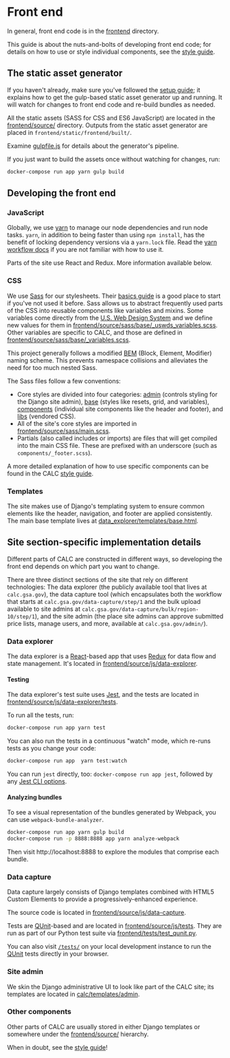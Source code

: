 # Front end

In general, front end code is in the [frontend](../frontend/) directory.

This guide is about the nuts-and-bolts of developing front end code; for
details on how to use or style individual components, see the
[style guide][].

## The static asset generator

If you haven't already, make sure you've followed the
[setup guide](setup.md); it explains how to get the gulp-based
static asset generator up and running. It will watch for changes to
front end code and re-build bundles as needed.

All the static assets (SASS for CSS and ES6 JavaScript) are
located in the [frontend/source/](../frontend/source/) directory. Outputs
from the static asset generator are placed in
`frontend/static/frontend/built/`.

Examine [gulpfile.js](../gulpfile.js) for details about the generator's
pipeline.

If you just want to build the assets once without watching for changes, run:

```sh
docker-compose run app yarn gulp build
```

## Developing the front end

### JavaScript
Globally, we use [yarn][] to manage our node dependencies and run node tasks.
`yarn`, in addition to being faster than using `npm install`, has the
benefit of locking dependency versions via a `yarn.lock` file.
Read the [yarn workflow docs][] if you are not familiar with how to use it.

Parts of the site use React and Redux. More information available below.

### CSS
We use [Sass](https://sass-lang.com/) for our stylesheets. Their [basics guide](https://sass-lang.com/guide)
is a good place to start if you've not used it before. Sass allows us to abstract frequently used parts of
the CSS into reusable components like variables and mixins. Some variables come directly from the
[U.S. Web Design System](https://github.com/uswds/uswds/blob/develop/src/stylesheets/core/_variables.scss)
and we define new values for them in
[frontend/source/sass/base/_uswds_variables.scss](../frontend/source/sass/base/_uswds_variables.scss).
Other variables are specific to CALC, and those are defined in
[frontend/source/sass/base/_variables.scss](../frontend/source/sass/base/_variables.scss).

This project generally follows a modified [BEM](https://frontend.18f.gov/css/naming/#bem) (Block, Element, Modifier)
naming scheme. This prevents namespace collisions and alleviates the need for too much nested Sass.

The Sass files follow a few conventions:
- Core styles are divided into four categories: [admin](../frontend/source/sass/admin/) (controls styling for the Django site admin),
[base](../frontend/source/sass/base/) (styles like resets, grid, and variables), [components](../frontend/source/sass/components/)
(individual site components like the header and footer), and [libs](../frontend/source/sass/libs/) (vendored CSS).
- All of the site's core styles are imported in [frontend/source/sass/main.scss](../frontend/source/sass/main.scss).
- Partials (also called includes or imports) are files that will get compiled into the main CSS file. These are prefixed
with an underscore (such as `components/_footer.scss`).

A more detailed explanation of how to use specific components can be found in the CALC [style guide][].

### Templates
The site makes use of Django's templating system to ensure common elements like the header, navigation, and footer are applied
consistently. The main base template lives at [data_explorer/templates/base.html](../data_explorer/templates/base.html).

## Site section-specific implementation details

Different parts of CALC are constructed in different ways, so
developing the front end depends on which part you want to change.

There are three distinct sections of the site that rely on different technologies:
The data explorer (the publicly available tool that lives at `calc.gsa.gov`),
the data capture tool (which encapsulates both the workflow that starts at
`calc.gsa.gov/data-capture/step/1` and the bulk upload available to site admins
at `calc.gsa.gov/data-capture/bulk/region-10/step/1`), and the site admin
(the place site admins can approve submitted price lists, manage users, and more,
available at `calc.gsa.gov/admin/`).

### Data explorer

The data explorer is a [React][]-based app that uses [Redux][] for data flow and state management. It's located in [frontend/source/js/data-explorer](../frontend/source/js/data-explorer/).

#### Testing

The data explorer's test suite uses [Jest][], and the tests are located in [frontend/source/js/data-explorer/tests](../frontend/source/js/data-explorer/tests/).

To run all the tests, run:

```sh
docker-compose run app yarn test
```

You can also run the tests in a continuous "watch" mode, which re-runs tests as you change your code:

```sh
docker-compose run app  yarn test:watch
```

You can run `jest` directly, too: `docker-compose run app jest`, followed by any [Jest CLI options](https://facebook.github.io/jest/docs/cli.html).

#### Analyzing bundles

To see a visual representation of the bundles generated by Webpack, you can use `webpack-bundle-analyzer`.

```sh
docker-compose run app yarn gulp build
docker-compose run -p 8888:8888 app yarn analyze-webpack
```

Then visit http://localhost:8888 to explore the modules that comprise each bundle.

### Data capture

Data capture largely consists of Django templates combined with
HTML5 Custom Elements to provide a progressively-enhanced experience.

The source code is located in
[frontend/source/js/data-capture](../frontend/source/js/data-capture/).

Tests are [QUnit][]-based and are located in
[frontend/source/js/tests](../frontend/source/js/tests/).
They are run as part of our Python test suite via [frontend/tests/test_qunit.py](../frontend/tests/test_qunit.py).

You can also visit [`/tests/`](http://localhost:8000/tests/) on your local development instance to run the [QUnit][] tests directly in your browser.

### Site admin

We skin the Django administrative UI to look like part of the CALC
site; its templates are located in
[calc/templates/admin](../calc/templates/admin).

### Other components

Other parts of CALC are usually stored in either Django templates
or somewhere under the [frontend/source/](../frontend/source/)
hierarchy.

When in doubt, see the [style guide][]!

[QUnit]: https://qunitjs.com/
[React]: https://facebook.github.io/react/
[Redux]: http://redux.js.org/
[Jest]: https://facebook.github.io/jest/
[style guide]: https://calc-dev.app.cloud.gov/styleguide/
[yarn]: https://yarnpkg.com/
[yarn workflow docs]: https://yarnpkg.com/en/docs/yarn-workflow
